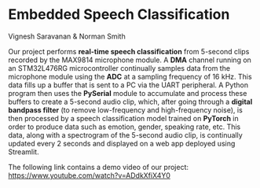 # Embedded Speech Classification
Vignesh Saravanan & Norman Smith

Our project performs **real-time speech classification** from 5-second clips recorded by the MAX9814 microphone module. A **DMA** channel running on an STM32L476RG microcontroller continually samples data from the microphone module using the **ADC** at a sampling frequency of 16 kHz. This data fills up a buffer that is sent to a PC via the UART peripheral. A Python program then uses the **PySerial** module to accumulate and process these buffers to create a 5-second audio clip, which, after going through a **digital bandpass filter** (to remove low-frequency and high-frequency noise), is then processed by a speech classification model trained on **PyTorch** in order to produce data such as emotion, gender, speaking rate, etc. This data, along with a spectrogram of the 5-second audio clip, is continually updated every 2 seconds and displayed on a web app deployed using Streamlit.

The following link contains a demo video of our project: https://www.youtube.com/watch?v=ADdkXfiX4Y0
